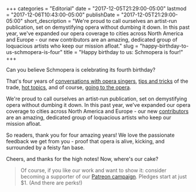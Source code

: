 +++
categories = "Editorial"
date = "2017-12-05T21:29:00-05:00"
lastmod = "2017-12-06T10:43:00-05:00"
publishDate = "2017-12-05T21:29:00-05:00"
short_description = "We&#039;re proud to call ourselves an artist-run publication, set on demystifying opera without dumbing it down. In this past year, we&#039;ve expanded our opera coverage to cities across North America and Europe - our new contributors are an amazing, dedicated group of loquacious artists who keep our mission afloat."
slug = "happy-birthday-to-us-schmopera-is-four"
title = "Happy birthday to us: Schmopera is four!"
+++

Can you believe Schmopera is celebrating its fourth birthday?

That's four years of [conversations with opera singers](/what-weve-learned-by-talking-with-108-opera-singers/), [tips and tricks](/categories/how-to/) of the trade, [hot topics](/categories/op-ed/), and of course, [going to the opera](/categories/reviews/).

We're proud to call ourselves an artist-run publication, set on demystifying opera without dumbing it down. In this past year, we've expanded our opera coverage to cities across North America and Europe - our new [contributors](/authors/) are an amazing, dedicated group of loquacious artists who keep our mission afloat.

So readers, thank you for four amazing years! We love the passionate feedback we get from you - proof that opera is alive, kicking, and surrounded by a feisty fan base.

Cheers, and thanks for the high notes! Now, where's our cake?

>Of course, if you like our work and want to show it: consider becoming a supporter of our [Patreon campaign](https://www.patreon.com/schmopera). Pledges start at just $1. (And there are perks!)
